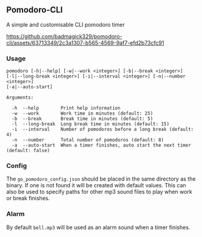 ## Pomodoro-CLI

A simple and customisable CLI pomodoro timer

https://github.com/badmagick329/pomodoro-cli/assets/63713349/2c3a1307-b565-4569-9af7-efd2b73cfc91

### Usage

```
pomodoro [-h|--help] [-w|--work <integer>] [-b|--break <integer>]
[-l|--long-break <integer>] [-i|--interval <integer>] [-n|--number <integer>]
[-a|--auto-start]

Arguments:

  -h  --help        Print help information
  -w  --work        Work time in minutes (default: 25)
  -b  --break       Break time in minutes (default: 5)
  -l  --long-break  Long break time in minutes (default: 15)
  -i  --interval    Number of pomodoros before a long break (default: 4)
  -n  --number      Total number of pomodoros (default: 8)
  -a  --auto-start  When a timer finishes, auto start the next timer (default: false)
```

### Config

The `go_pomodoro_config.json` should be placed in the same directory as the
binary. If one is not found it will be created with default values. This can
also be used to specify paths for other mp3 sound files to play when work or
break finishes.

### Alarm

By default `bell.mp3` will be used as an alarm sound when a timer finishes. 
